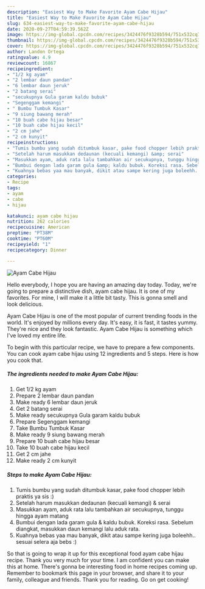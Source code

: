```yaml
---
description: "Easiest Way to Make Favorite Ayam Cabe Hijau"
title: "Easiest Way to Make Favorite Ayam Cabe Hijau"
slug: 634-easiest-way-to-make-favorite-ayam-cabe-hijau
date: 2020-09-27T04:59:39.562Z
image: https://img-global.cpcdn.com/recipes/3424476f9328b594/751x532cq70/ayam-cabe-hijau-foto-resep-utama.jpg
thumbnail: https://img-global.cpcdn.com/recipes/3424476f9328b594/751x532cq70/ayam-cabe-hijau-foto-resep-utama.jpg
cover: https://img-global.cpcdn.com/recipes/3424476f9328b594/751x532cq70/ayam-cabe-hijau-foto-resep-utama.jpg
author: Landon Ortega
ratingvalue: 4.9
reviewcount: 16867
recipeingredient:
- "1/2 kg ayam"
- "2 lembar daun pandan"
- "6 lembar daun jeruk"
- "2 batang serai"
- "secukupnya Gula garam kaldu bubuk"
- "Segenggam kemangi"
- " Bumbu Tumbuk Kasar"
- "9 siung bawang merah"
- "10 buah cabe hijau besar"
- "10 buah cabe hijau kecil"
- "2 cm jahe"
- "2 cm kunyit"
recipeinstructions:
- "Tumis bumbu yang sudah ditumbuk kasar, pake food chopper lebih praktis ya sis :)"
- "Setelah harum masukkan dedaunan (kecuali kemangi) &amp; serai"
- "Masukkan ayam, aduk rata lalu tambahkan air secukupnya, tunggu hingga ayam matang"
- "Bumbui dengan lada garam gula &amp; kaldu bubuk. Koreksi rasa. Sebelum diangkat, masukkan daun kemangi lalu aduk rata."
- "Kuahnya bebas yaa mau banyak, dikit atau sampe kering juga boleehh.. sesuai selera aja bebs :)"
categories:
- Recipe
tags:
- ayam
- cabe
- hijau

katakunci: ayam cabe hijau 
nutrition: 262 calories
recipecuisine: American
preptime: "PT38M"
cooktime: "PT60M"
recipeyield: "1"
recipecategory: Dinner

---
```



![Ayam Cabe Hijau](https://img-global.cpcdn.com/recipes/3424476f9328b594/751x532cq70/ayam-cabe-hijau-foto-resep-utama.jpg)

Hello everybody, I hope you are having an amazing day today. Today, we're going to prepare a distinctive dish, ayam cabe hijau. It is one of my favorites. For mine, I will make it a little bit tasty. This is gonna smell and look delicious.

Ayam Cabe Hijau is one of the most popular of current trending foods in the world. It's enjoyed by millions every day. It's easy, it is fast, it tastes yummy. They're nice and they look fantastic. Ayam Cabe Hijau is something which I've loved my entire life.




To begin with this particular recipe, we have to prepare a few components. You can cook ayam cabe hijau using 12 ingredients and 5 steps. Here is how you cook that.

<!--inarticleads1-->

##### The ingredients needed to make Ayam Cabe Hijau:

1. Get 1/2 kg ayam
1. Prepare 2 lembar daun pandan
1. Make ready 6 lembar daun jeruk
1. Get 2 batang serai
1. Make ready secukupnya Gula garam kaldu bubuk
1. Prepare Segenggam kemangi
1. Take  Bumbu Tumbuk Kasar
1. Make ready 9 siung bawang merah
1. Prepare 10 buah cabe hijau besar
1. Take 10 buah cabe hijau kecil
1. Get 2 cm jahe
1. Make ready 2 cm kunyit




<!--inarticleads2-->

##### Steps to make Ayam Cabe Hijau:

1. Tumis bumbu yang sudah ditumbuk kasar, pake food chopper lebih praktis ya sis :)
1. Setelah harum masukkan dedaunan (kecuali kemangi) &amp; serai
1. Masukkan ayam, aduk rata lalu tambahkan air secukupnya, tunggu hingga ayam matang
1. Bumbui dengan lada garam gula &amp; kaldu bubuk. Koreksi rasa. Sebelum diangkat, masukkan daun kemangi lalu aduk rata.
1. Kuahnya bebas yaa mau banyak, dikit atau sampe kering juga boleehh.. sesuai selera aja bebs :)




So that is going to wrap it up for this exceptional food ayam cabe hijau recipe. Thank you very much for your time. I am confident you can make this at home. There's gonna be interesting food in home recipes coming up. Remember to bookmark this page in your browser, and share it to your family, colleague and friends. Thank you for reading. Go on get cooking!
